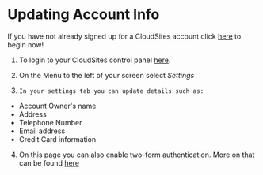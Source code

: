 Updating Account Info
==================


If you have not already signed up for a CloudSites account click [here](http://my.gearhost.com/Account/Signup) to begin now!

 1. To login to your CloudSites control panel
    [here](https://my.gearhost.com). 
 2.  On the Menu to the left of your screen select *Settings*
 
 3.     In your settings tab you can update details such as:
  - Account Owner's name  
  - Address  
  - Telephone Number 
  - Email address
  - Credit Card information
 
 4. On this page you can also enable two-form authentication. More on that can be found [here](http://my.gearhost.com/Account/Signup)

